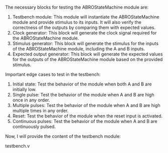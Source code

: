 The necessary blocks for testing the ABROStateMachine module are:
1. Testbench module: This module will instantiate the ABROStateMachine module and provide stimulus to its inputs. It will also verify the correctness of the outputs by comparing them with expected values.
2. Clock generator: This block will generate the clock signal required for the ABROStateMachine module.
3. Stimulus generator: This block will generate the stimulus for the inputs of the ABROStateMachine module, including the A and B inputs.
4. Expected output generator: This block will generate the expected values for the outputs of the ABROStateMachine module based on the provided stimulus.

Important edge cases to test in the testbench:
1. Initial state: Test the behavior of the module when both A and B are initially low.
2. Single pulse: Test the behavior of the module when A and B are high once in any order.
3. Multiple pulses: Test the behavior of the module when A and B are high multiple times in any order.
4. Reset: Test the behavior of the module when the reset input is activated.
5. Continuous pulses: Test the behavior of the module when A and B are continuously pulsed.

Now, I will provide the content of the testbench module:

testbench.v

